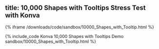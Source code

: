 title: 10,000 Shapes with Tooltips Stress Test with Konva
---

{% iframe /downloads/code/sandbox/10000_Shapes_with_Tooltip.html %}

{% include_code Konva 10,000 Shapes with Tooltips Demo sandbox/10000_Shapes_with_Tooltip.html %}
